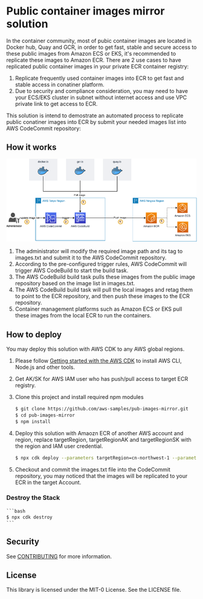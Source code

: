 # Public container images mirror solution

In the container community, most of pubic container images are located in Docker hub, Quay and GCR, in order to get fast, stable and secure access to these public images from Amazon ECS or EKS, it's recommended to replicate these images to Amazon ECR. There are 2 use cases to have replicated public container images in your private ECR container registry:
1. Replicate frequently used container images into ECR to get fast and stable access in conatiner platform.
2. Due to security and compliance consideration, you may need to have your ECS/EKS cluster in subnet without internet access and use VPC private link to get access to ECR.

This solution is intend to demostrate an automated process to replicate public conatiner images into ECR by submit your needed images list into AWS CodeCommit repository:

## How it works

![](./public-image-mirror.png)

1. The administrator will modify the required image path and its tag to images.txt and submit it to the AWS CodeCommit repository.
2. According to the pre-configured trigger rules, AWS CodeCommit will trigger AWS CodeBuild to start the build task.
3. The AWS CodeBuild build task pulls these images from the public image repository based on the image list in images.txt.
4. The AWS CodeBuild build task will pull the local images and retag them to point to the ECR repository, and then push these images to the ECR repository.
5. Container management platforms such as Amazon ECS or EKS pull these images from the local ECR to run the containers.


## How to deploy
You may deploy this solution with AWS CDK to any AWS global regions.

1. Please follow [Getting started with the AWS CDK](https://docs.aws.amazon.com/cdk/latest/guide/getting_started.html) to install AWS CLI, Node.js and other tools.

2. Get AK/SK for AWS IAM user who has push/pull access to target ECR registry.

3. Clone this project and install required npm modules

	```bash
	$ git clone https://github.com/aws-samples/pub-images-mirror.git
	$ cd pub-images-mirror
	$ npm install
	```

4. Deploy this solution with Amaozn ECR of another AWS account and region, replace targetRegion, targetRegionAK and targetRegionSK with the region and IAM user credential.

	```bash
	$ npx cdk deploy --parameters targetRegion=cn-northwest-1 --parameters targetRegionAK=AKABCD12345 --parameters targetRegionSK=SK12345
	
	```

5. Checkout and commit the images.txt file into the CodeCommit repository, you may noticed that the images will be replicated to your ECR in the target Account.

### Destroy the Stack

	```bash
	$ npx cdk destroy
	```

## Security

See [CONTRIBUTING](CONTRIBUTING.md#security-issue-notifications) for more information.

## License

This library is licensed under the MIT-0 License. See the LICENSE file.
